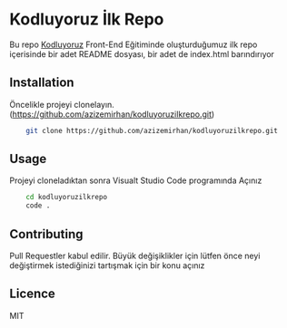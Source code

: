 # Kodluyoruz İlk Repo

Bu repo [Kodluyoruz] Front-End Eğitiminde oluşturduğumuz ilk repo içerisinde bir adet 
README dosyası, bir adet de index.html barındırıyor

## Installation

Öncelikle projeyi clonelayın. (https://github.com/azizemirhan/kodluyoruzilkrepo.git)

```sh
    git clone https://github.com/azizemirhan/kodluyoruzilkrepo.git
```

## Usage

Projeyi cloneladıktan sonra Visualt Studio Code programında Açınız

```sh
    cd kodluyoruzilkrepo
    code .

```

## Contributing

Pull Requestler kabul edilir. Büyük değişiklikler için lütfen önce neyi değiştirmek 
istediğinizi tartışmak için bir konu açınız

## Licence

MIT

[Kodluyoruz]: <https://kodluyoruz.org/>
